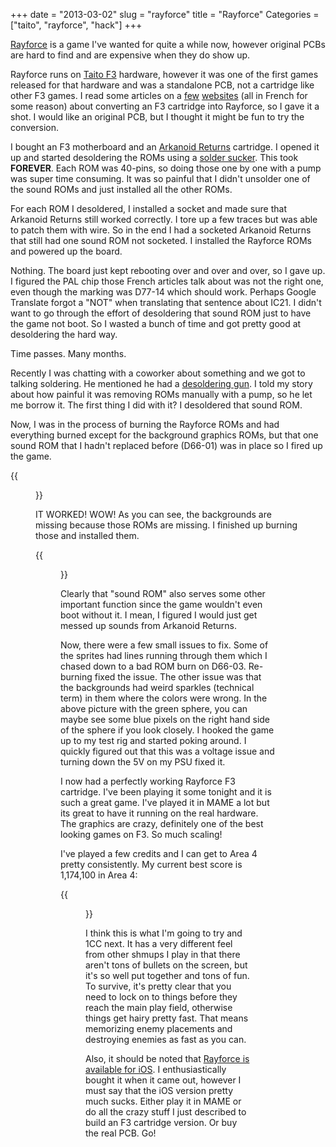 +++
date = "2013-03-02"
slug = "rayforce"
title = "Rayforce"
Categories = ["taito", "rayforce", "hack"]
+++

[Rayforce](http://en.wikipedia.org/wiki/RayForce) is a game I've wanted for quite a while now, however original PCBs are hard to find and are expensive when they do show up. 

Rayforce runs on [Taito F3](http://en.wikipedia.org/wiki/Taito_F3_System) hardware, however it was one of the first games released for that hardware and was a standalone PCB, not a cartridge like other F3 games.  I read some articles on a [few](http://www.arcade-system.com/index.php?option=com_content&view=article&id=608:convertir-une-cartouche-taito-f3-en-rayforce-gunlock&catid=137:les-tutoriaux&Itemid=261) [websites](http://retrogamebay.free.fr/?convertir-une-cartouche-taito-f3.html) (all in French for some reason) about converting an F3 cartridge into Rayforce, so I gave it a shot. I would like an original PCB, but I thought it might be fun to try the conversion.

I bought an F3 motherboard and an [Arkanoid Returns](http://en.wikipedia.org/wiki/Arkanoid_Returns) cartridge. I opened it up and started desoldering the ROMs using a [solder sucker](http://www.amazon.com/Sucking-Vacuum-Desoldering-Solder-Remover/dp/B005GIPKOW/ref=sr_1_2?ie=UTF8&qid=1362203332&sr=8-2&keywords=desolder+pump). This took **FOREVER**. Each ROM was 40-pins, so doing those one by one with a pump was super time consuming. It was so painful that I didn't unsolder one of the sound ROMs and just installed all the other ROMs.

For each ROM I desoldered, I installed a socket and made sure that Arkanoid Returns still worked correctly. I tore up a few traces but was able to patch them with wire. So in the end I had a socketed Arkanoid Returns that still had one sound ROM not socketed. I installed the Rayforce ROMs and powered up the board.

Nothing. The board just kept rebooting over and over and over, so I gave up. I figured the PAL chip those French articles talk about was not the right one, even though the marking was D77-14 which should work. Perhaps Google Translate forgot a "NOT" when translating that sentence about IC21. I didn't want to go through the effort of desoldering that sound ROM just to have the game not boot. So I wasted a bunch of time and got pretty good at desoldering the hard way.

Time passes. Many months.

Recently I was chatting with a coworker about something and we got to talking soldering. He mentioned he had a [desoldering gun](http://www.amazon.com/Hakko-Desoldering-Kit-With-808/dp/B000ARPULW/ref=sr_1_1?ie=UTF8&qid=1362204158&sr=8-1&keywords=desoldering+gun). I told my story about how painful it was removing ROMs manually with a pump, so he let me borrow it. The first thing I did with it? I desoldered that sound ROM.

Now, I was in the process of burning the Rayforce ROMs and had everything burned except for the background graphics ROMs, but that one sound ROM that I hadn't replaced before (D66-01) was in place so I fired up the game.

{{<figure src="/images/IMG_0617.jpg" caption="Working with missing background ROMs">}}

IT WORKED! WOW! As you can see, the backgrounds are missing because those ROMs are missing. I finished up burning those and installed them.

{{<figure src="/images/IMG_0623.jpg" caption="Background ROMs installed">}}

Clearly that "sound ROM" also serves some other important function since the game wouldn't even boot without it. I mean, I figured I would just get messed up sounds from Arkanoid Returns.

Now, there were a few small issues to fix. Some of the sprites had lines running through them which I chased down to a bad ROM burn on D66-03. Re-burning fixed the issue. The other issue was that the backgrounds had weird sparkles (technical term) in them where the colors were wrong. In the above picture with the green sphere, you can maybe see some blue pixels on the right hand side of the sphere if you look closely. I hooked the game up to my test rig and started poking around. I quickly figured out that this was a voltage issue and turning down the 5V on my PSU fixed it.

I now had a perfectly working Rayforce F3 cartridge. I've been playing it some tonight and it is such a great game. I've played it in MAME a lot but its great to have it running on the real hardware. The graphics are crazy, definitely one of the best looking games on F3. So much scaling!

I've played a few credits and I can get to Area 4 pretty consistently. My current best score is 1,174,100 in Area 4:

{{<figure src="/images/IMG_0631.jpg" caption="Goal #1 met: beat default high score">}}

I think this is what I'm going to try and 1CC next. It has a very different feel from other shmups I play in that there aren't tons of bullets on the screen, but it's so well put together and tons of fun. To survive, it's pretty clear that you need to lock on to things before they reach the main play field, otherwise things get hairy pretty fast. That means memorizing enemy placements and destroying enemies as fast as you can.

Also, it should be noted that [Rayforce is available for iOS](http://www.youtube.com/watch?v=rGc7-eb9pwE). I enthusiastically bought it when it came out, however I must say that the iOS version pretty much sucks. Either play it in MAME or do all the crazy stuff I just described to build an F3 cartridge version. Or buy the real PCB. Go!
